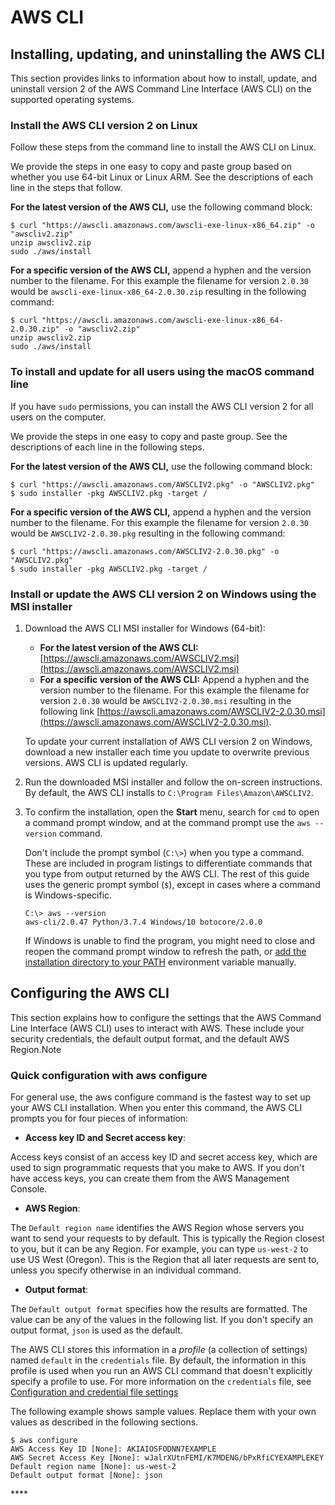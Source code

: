 # AWS CLI

## Installing, updating, and uninstalling the AWS CLI <a id="install-cliv2"></a>

This section provides links to information about how to install, update, and uninstall version 2 of the AWS Command Line Interface \(AWS CLI\) on the supported operating systems. 

### Install the AWS CLI version 2 on Linux <a id="cliv2-linux-install"></a>

Follow these steps from the command line to install the AWS CLI on Linux.

We provide the steps in one easy to copy and paste group based on whether you use 64-bit Linux or Linux ARM. See the descriptions of each line in the steps that follow.

**For the latest version of the AWS CLI,** use the following command block:

```text
$ curl "https://awscli.amazonaws.com/awscli-exe-linux-x86_64.zip" -o "awscliv2.zip"
unzip awscliv2.zip
sudo ./aws/install
```

**For a specific version of the AWS CLI,** append a hyphen and the version number to the filename. For this example the filename for version `2.0.30` would be `awscli-exe-linux-x86_64-2.0.30.zip` resulting in the following command:

```text
$ curl "https://awscli.amazonaws.com/awscli-exe-linux-x86_64-2.0.30.zip" -o "awscliv2.zip"
unzip awscliv2.zip
sudo ./aws/install
```

### To install and update for all users using the macOS command line <a id="cliv2-mac-install-cmd-all-users"></a>

If you have `sudo` permissions, you can install the AWS CLI version 2 for all users on the computer.

We provide the steps in one easy to copy and paste group. See the descriptions of each line in the following steps.

**For the latest version of the AWS CLI,** use the following command block:

```text
$ curl "https://awscli.amazonaws.com/AWSCLIV2.pkg" -o "AWSCLIV2.pkg"
$ sudo installer -pkg AWSCLIV2.pkg -target /
```

**For a specific version of the AWS CLI,** append a hyphen and the version number to the filename. For this example the filename for version `2.0.30` would be `AWSCLIV2-2.0.30.pkg` resulting in the following command:

```text
$ curl "https://awscli.amazonaws.com/AWSCLIV2-2.0.30.pkg" -o "AWSCLIV2.pkg"
$ sudo installer -pkg AWSCLIV2.pkg -target /
```



### Install or update the AWS CLI version 2 on Windows using the MSI installer <a id="cliv2-windows-install"></a>

1. Download the AWS CLI MSI installer for Windows \(64-bit\):

   * **For the latest version of the AWS CLI:** [https://awscli.amazonaws.com/AWSCLIV2.msi](https://awscli.amazonaws.com/AWSCLIV2.msi)
   * **For a specific version of the AWS CLI:** Append a hyphen and the version number to the filename. For this example the filename for version `2.0.30` would be `AWSCLIV2-2.0.30.msi` resulting in the following link [https://awscli.amazonaws.com/AWSCLIV2-2.0.30.msi](https://awscli.amazonaws.com/AWSCLIV2-2.0.30.msi). 

   To update your current installation of AWS CLI version 2 on Windows, download a new installer each time you update to overwrite previous versions. AWS CLI is updated regularly. 

2. Run the downloaded MSI installer and follow the on-screen instructions. By default, the AWS CLI installs to `C:\Program Files\Amazon\AWSCLIV2`.
3. To confirm the installation, open the **Start** menu, search for `cmd` to open a command prompt window, and at the command prompt use the `aws --version` command.

   Don't include the prompt symbol \(`C:\>`\) when you type a command. These are included in program listings to differentiate commands that you type from output returned by the AWS CLI. The rest of this guide uses the generic prompt symbol \(`$`\), except in cases where a command is Windows-specific. 

   ```text
   C:\> aws --version
   aws-cli/2.0.47 Python/3.7.4 Windows/10 botocore/2.0.0
   ```

   If Windows is unable to find the program, you might need to close and reopen the command prompt window to refresh the path, or [add the installation directory to your PATH](https://docs.aws.amazon.com/cli/latest/userguide/install-windows.html#awscli-install-windows-path) environment variable manually.

## Configuring the AWS CLI <a id="cli-chap-configure"></a>

  This section explains how to configure the settings that the AWS Command Line Interface \(AWS CLI\) uses to interact with AWS. These include your security credentials, the default output format, and the default AWS Region.Note

### Quick configuration with aws configure <a id="cli-configure-quickstart-config"></a>

For general use, the aws configure command is the fastest way to set up your AWS CLI installation. When you enter this command, the AWS CLI prompts you for four pieces of information:

* **Access key ID and Secret access key**:

Access keys consist of an access key ID and secret access key, which are used to sign programmatic requests that you make to AWS. If you don't have access keys, you can create them from the AWS Management Console.

* **AWS Region**:

 The `Default region name` identifies the AWS Region whose servers you want to send your requests to by default. This is typically the Region closest to you, but it can be any Region. For example, you can type `us-west-2` to use US West \(Oregon\). This is the Region that all later requests are sent to, unless you specify otherwise in an individual command.

* **Output format**:

The `Default output format` specifies how the results are formatted. The value can be any of the values in the following list. If you don't specify an output format, `json` is used as the default.

The AWS CLI stores this information in a _profile_ \(a collection of settings\) named `default` in the `credentials` file. By default, the information in this profile is used when you run an AWS CLI command that doesn't explicitly specify a profile to use. For more information on the `credentials` file, see [Configuration and credential file settings](https://docs.aws.amazon.com/cli/latest/userguide/cli-configure-files.html)

The following example shows sample values. Replace them with your own values as described in the following sections.

```text
$ aws configure
AWS Access Key ID [None]: AKIAIOSFODNN7EXAMPLE
AWS Secret Access Key [None]: wJalrXUtnFEMI/K7MDENG/bPxRfiCYEXAMPLEKEY
Default region name [None]: us-west-2
Default output format [None]: json
```





\*\*\*\*

